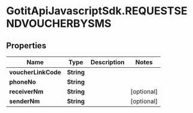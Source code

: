 # GotitApiJavascriptSdk.REQUESTSENDVOUCHERBYSMS

## Properties

Name | Type | Description | Notes
------------ | ------------- | ------------- | -------------
**voucherLinkCode** | **String** |  | 
**phoneNo** | **String** |  | 
**receiverNm** | **String** |  | [optional] 
**senderNm** | **String** |  | [optional] 


